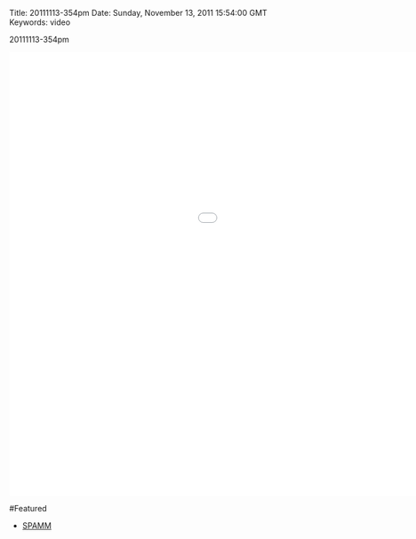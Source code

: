 Title: 20111113-354pm
Date: Sunday, November 13, 2011 15:54:00 GMT
Keywords: video

20111113-354pm

<iframe src="//player.vimeo.com/video/32522317?byline=0&amp;portrait=0&amp;color=ffffff" width="1280" height="800" frameborder="0" webkitAllowFullScreen mozallowfullscreen allowFullScreen></iframe>

#Featured

- [SPAMM](/work/spamm)
